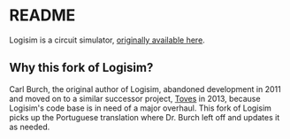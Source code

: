 # README


Logisim is a circuit simulator, [originally available here](http://www.cburch.com/logisim/).


## Why this fork of Logisim?

Carl Burch, the original author of Logisim, abandoned development in 2011 and moved on to a similar successor project, [Toves](http://www.toves.org/) in 2013, because Logisim's code base is in need of a major overhaul. This fork of Logisim picks up the Portuguese translation where Dr. Burch left off and
updates it as needed.
